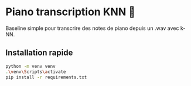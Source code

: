 # Piano transcription KNN 🎹

Baseline simple pour transcrire des notes de piano depuis un .wav avec k-NN.

## Installation rapide
```bash
python -m venv venv
.\venv\Scripts\activate
pip install -r requirements.txt